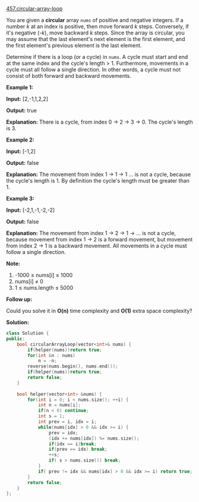 [457.circular-array-loop](https://leetcode.com/problems/circular-array-loop/)  

You are given a **circular** array `nums` of positive and negative integers. If a number _k_ at an index is positive, then move forward _k_ steps. Conversely, if it's negative (-_k_), move backward _k_ steps. Since the array is circular, you may assume that the last element's next element is the first element, and the first element's previous element is the last element.

Determine if there is a loop (or a cycle) in `nums`. A cycle must start and end at the same index and the cycle's length > 1. Furthermore, movements in a cycle must all follow a single direction. In other words, a cycle must not consist of both forward and backward movements.

**Example 1:**

  
**Input:** \[2,-1,1,2,2\]
  
**Output:** true
  
**Explanation:** There is a cycle, from index 0 -> 2 -> 3 -> 0. The cycle's length is 3.
  

**Example 2:**

  
**Input:** \[-1,2\]
  
**Output:** false
  
**Explanation:** The movement from index 1 -> 1 -> 1 ... is not a cycle, because the cycle's length is 1. By definition the cycle's length must be greater than 1.
  

**Example 3:**

  
**Input:** \[-2,1,-1,-2,-2\]
  
**Output:** false
  
**Explanation:** The movement from index 1 -> 2 -> 1 -> ... is not a cycle, because movement from index 1 -> 2 is a forward movement, but movement from index 2 -> 1 is a backward movement. All movements in a cycle must follow a single direction.

**Note:**

1.  \-1000 ≤ nums\[i\] ≤ 1000
2.  nums\[i\] ≠ 0
3.  1 ≤ nums.length ≤ 5000

**Follow up:**

Could you solve it in **O(n)** time complexity and **O(1)** extra space complexity?  



**Solution:**  

```cpp
class Solution {
public:
    bool circularArrayLoop(vector<int>& nums) {
        if(helper(nums))return true;
        for(int &n : nums)
            n = -n;
        reverse(nums.begin(), nums.end());
        if(helper(nums))return true;
        return false;
    }
    
    bool helper(vector<int> &nums) {
        for(int i = 0; i < nums.size(); ++i) {
            int n = nums[i];
            if(n < 0) continue;
            int s = 1;
            int prev = i, idx = i;
            while(nums[idx] > 0 && idx >= i) {
                prev = idx;
                (idx += nums[idx]) %= nums.size();
                if(idx == i)break;
                if(prev == idx) break;
                ++s;
                if( s > nums.size()) break;
            }
            if( prev != idx && nums[idx] > 0 && idx >= i) return true;
        }
        return false;
    }
};
```
      